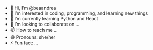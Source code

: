 - 👋 Hi, I’m @beaandrea
- 👀 I’m interested in coding, programming, and learning new things
- 🌱 I’m currently learning Python and React
- 💞️ I’m looking to collaborate on ...
- 📫 How to reach me ...
- 😄 Pronouns: she/her
- ⚡ Fun fact: ...

<!---
beaandrea/beaandrea is a ✨ special ✨ repository because its `README.md` (this file) appears on your GitHub profile.
You can click the Preview link to take a look at your changes.
--->
